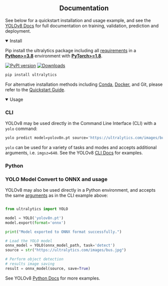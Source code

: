 

## <div align="center">Documentation</div>

See below for a quickstart installation and usage example, and see the [YOLOv8 Docs](https://docs.ultralytics.com) for full documentation on training, validation, prediction and deployment.

<details open>
<summary>Install</summary>

Pip install the ultralytics package including all [requirements](https://github.com/ultralytics/ultralytics/blob/main/pyproject.toml) in a [**Python>=3.8**](https://www.python.org/) environment with [**PyTorch>=1.8**](https://pytorch.org/get-started/locally/).

[![PyPI version](https://badge.fury.io/py/ultralytics.svg)](https://badge.fury.io/py/ultralytics) [![Downloads](https://static.pepy.tech/badge/ultralytics)](https://pepy.tech/project/ultralytics)

```bash
pip install ultralytics
```

For alternative installation methods including [Conda](https://anaconda.org/conda-forge/ultralytics), [Docker](https://hub.docker.com/r/ultralytics/ultralytics), and Git, please refer to the [Quickstart Guide](https://docs.ultralytics.com/quickstart).

</details>

<details open>
<summary>Usage</summary>

### CLI

YOLOv8 may be used directly in the Command Line Interface (CLI) with a `yolo` command:

```bash
yolo predict model=yolov8n.pt source='https://ultralytics.com/images/bus.jpg'
```

`yolo` can be used for a variety of tasks and modes and accepts additional arguments, i.e. `imgsz=640`. See the YOLOv8 [CLI Docs](https://docs.ultralytics.com/usage/cli) for examples.

### Python
### YOLO Model Convert to ONNX and usage

YOLOv8 may also be used directly in a Python environment, and accepts the same [arguments](https://docs.ultralytics.com/usage/cfg/) as in the CLI example above:


```python

from ultralytics import YOLO

model = YOLO('yolov8n.pt')  
model.export(format='onnx')

print("Model exported to ONNX format successfully.")

# Load the YOLO model
onnx_model = YOLO(onnx_model_path, task='detect')
source = str("https://ultralytics.com/images/bus.jpg")

# Perform object detection
# results image saving
result = onnx_model(source, save=True)

```

See YOLOv8 [Python Docs](https://docs.ultralytics.com/usage/python) for more examples.

</details>

